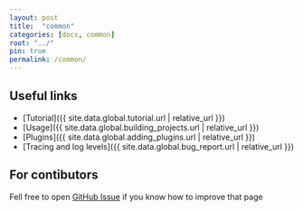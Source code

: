 ```yaml
---
layout: post
title:  "common"
categories: [docs, common]
root: "../"
pin: true
permalink: /common/
---
```


## Useful links

- [Tutorial]({{ site.data.global.tutorial.url | relative_url }})
- [Usage]({{ site.data.global.building_projects.url | relative_url }})
- [Plugins]({{ site.data.global.adding_plugins.url | relative_url }})
- [Tracing and log levels]({{ site.data.global.bug_report.url | relative_url }})

## For contibutors

Fell free to open [GitHub Issue](https://github.com/blockspacer/flextool/issues) if you know how to improve that page
